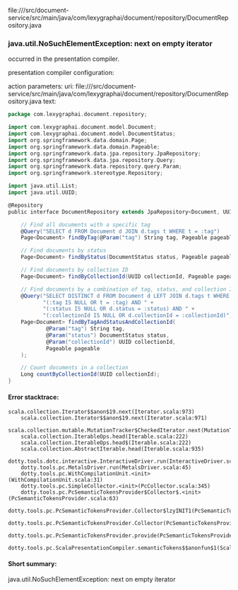 file://<WORKSPACE>/src/document-service/src/main/java/com/lexygraphai/document/repository/DocumentRepository.java
### java.util.NoSuchElementException: next on empty iterator

occurred in the presentation compiler.

presentation compiler configuration:


action parameters:
uri: file://<WORKSPACE>/src/document-service/src/main/java/com/lexygraphai/document/repository/DocumentRepository.java
text:
```scala
package com.lexygraphai.document.repository;

import com.lexygraphai.document.model.Document;
import com.lexygraphai.document.model.DocumentStatus;
import org.springframework.data.domain.Page;
import org.springframework.data.domain.Pageable;
import org.springframework.data.jpa.repository.JpaRepository;
import org.springframework.data.jpa.repository.Query;
import org.springframework.data.repository.query.Param;
import org.springframework.stereotype.Repository;

import java.util.List;
import java.util.UUID;

@Repository
public interface DocumentRepository extends JpaRepository<Document, UUID> {

    // Find all documents with a specific tag
    @Query("SELECT d FROM Document d JOIN d.tags t WHERE t = :tag")
    Page<Document> findByTag(@Param("tag") String tag, Pageable pageable);

    // Find documents by status
    Page<Document> findByStatus(DocumentStatus status, Pageable pageable);

    // Find documents by collection ID
    Page<Document> findByCollectionId(UUID collectionId, Pageable pageable);

    // Find documents by a combination of tag, status, and collection ID
    @Query("SELECT DISTINCT d FROM Document d LEFT JOIN d.tags t WHERE " +
           "(:tag IS NULL OR t = :tag) AND " +
           "(:status IS NULL OR d.status = :status) AND " +
           "(:collectionId IS NULL OR d.collectionId = :collectionId)")
    Page<Document> findByTagAndStatusAndCollectionId(
            @Param("tag") String tag,
            @Param("status") DocumentStatus status,
            @Param("collectionId") UUID collectionId,
            Pageable pageable
    );

    // Count documents in a collection
    Long countByCollectionId(UUID collectionId);
}

```



#### Error stacktrace:

```
scala.collection.Iterator$$anon$19.next(Iterator.scala:973)
	scala.collection.Iterator$$anon$19.next(Iterator.scala:971)
	scala.collection.mutable.MutationTracker$CheckedIterator.next(MutationTracker.scala:76)
	scala.collection.IterableOps.head(Iterable.scala:222)
	scala.collection.IterableOps.head$(Iterable.scala:222)
	scala.collection.AbstractIterable.head(Iterable.scala:935)
	dotty.tools.dotc.interactive.InteractiveDriver.run(InteractiveDriver.scala:164)
	dotty.tools.pc.MetalsDriver.run(MetalsDriver.scala:45)
	dotty.tools.pc.WithCompilationUnit.<init>(WithCompilationUnit.scala:31)
	dotty.tools.pc.SimpleCollector.<init>(PcCollector.scala:345)
	dotty.tools.pc.PcSemanticTokensProvider$Collector$.<init>(PcSemanticTokensProvider.scala:63)
	dotty.tools.pc.PcSemanticTokensProvider.Collector$lzyINIT1(PcSemanticTokensProvider.scala:63)
	dotty.tools.pc.PcSemanticTokensProvider.Collector(PcSemanticTokensProvider.scala:63)
	dotty.tools.pc.PcSemanticTokensProvider.provide(PcSemanticTokensProvider.scala:88)
	dotty.tools.pc.ScalaPresentationCompiler.semanticTokens$$anonfun$1(ScalaPresentationCompiler.scala:109)
```
#### Short summary: 

java.util.NoSuchElementException: next on empty iterator